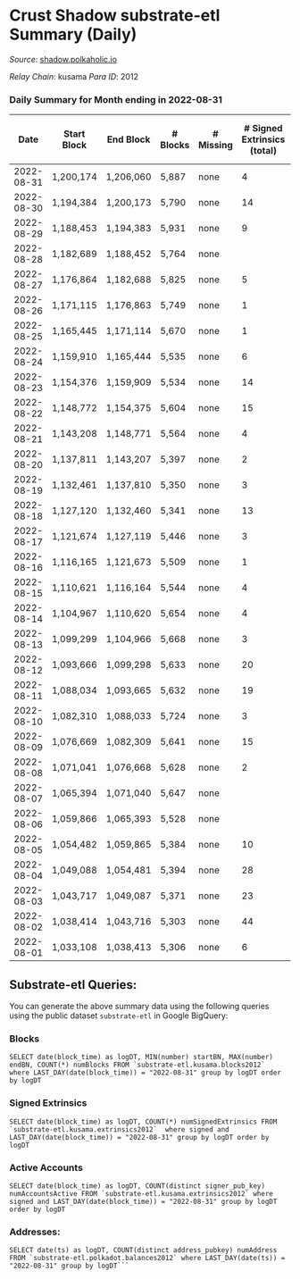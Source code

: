 # Crust Shadow substrate-etl Summary (Daily)

_Source_: [shadow.polkaholic.io](https://shadow.polkaholic.io)

*Relay Chain*: kusama
*Para ID*: 2012



### Daily Summary for Month ending in 2022-08-31


| Date | Start Block | End Block | # Blocks | # Missing | # Signed Extrinsics (total) | # Active Accounts | # Addresses with Balances | # Events | # Transfers | # XCM Transfers In | # XCM Transfers Out |
| ---- | ----------- | --------- | -------- | --------- | --------------------------- | ----------------- | ------------------------- | -------- | ----------- | ------------------ | ------------------- |
| 2022-08-31 | 1,200,174 | 1,206,060 | 5,887 | none  | 4 | 3 | 1,478 | 11,801 | 1 ($432.50) |   | 2 ($439.81) |
| 2022-08-30 | 1,194,384 | 1,200,173 | 5,790 | none  | 14 | 10 | 1,478 | 11,685 | 9 ($7,121.57) | 4 ($1,681.83) | 3 ($600.27) |
| 2022-08-29 | 1,188,453 | 1,194,383 | 5,931 | none  | 9 | 5 | 1,475 | 11,934 | 9 ($6,256.49) | 4 ($1,618.05) | 1 ($2.12) |
| 2022-08-28 | 1,182,689 | 1,188,452 | 5,764 | none  |  |  | 1,475 | 11,530 |   |   |   |
| 2022-08-27 | 1,176,864 | 1,182,688 | 5,825 | none  | 5 | 5 | 1,475 | 11,691 | 5 ($1,839.84) | 2 ($202.11) | 1 ($47.62) |
| 2022-08-26 | 1,171,115 | 1,176,863 | 5,749 | none  | 1 | 1 | 1,475 | 11,522 |   | 3 ($58.56) | 1 ($380.04) |
| 2022-08-25 | 1,165,445 | 1,171,114 | 5,670 | none  | 1 | 1 | 1,472 | 11,356 | 1 ($6,133.58) | 2 ($25.14) |   |
| 2022-08-24 | 1,159,910 | 1,165,444 | 5,535 | none  | 6 | 3 | 1,471 | 11,112 | 6 ($867.87) |   | 4 ($842.86) |
| 2022-08-23 | 1,154,376 | 1,159,909 | 5,534 | none  | 14 | 7 | 1,471 | 11,181 | 8 ($86.86) | 2 ($0.78) | 3 ($42.25) |
| 2022-08-22 | 1,148,772 | 1,154,375 | 5,604 | none  | 15 | 10 | 1,470 | 11,292 | 7 ($957.98) | 1 ($473.43) |   |
| 2022-08-21 | 1,143,208 | 1,148,771 | 5,564 | none  | 4 | 4 | 1,468 | 11,156 | 4 ($782.75) |   |   |
| 2022-08-20 | 1,137,811 | 1,143,207 | 5,397 | none  | 2 | 2 | 1,468 | 10,813 | 2 ($470.18) |   | 1 ($310.41) |
| 2022-08-19 | 1,132,461 | 1,137,810 | 5,350 | none  | 3 | 3 | 1,467 | 10,733 | 3 ($428.02) | 4 ($83.84) |   |
| 2022-08-18 | 1,127,120 | 1,132,460 | 5,341 | none  | 13 | 6 | 1,468 | 10,781 |   | 3 ($353.72) |   |
| 2022-08-17 | 1,121,674 | 1,127,119 | 5,446 | none  | 3 | 2 | 1,467 | 10,922 | 3 ($168.10) | 2 ($909.32) | 1 ($0.02) |
| 2022-08-16 | 1,116,165 | 1,121,673 | 5,509 | none  | 1 | 1 | 1,465 | 11,026 | 1 ($87.70) |   | 1 ($88.96) |
| 2022-08-15 | 1,110,621 | 1,116,164 | 5,544 | none  | 4 | 3 | 1,465 | 11,119 | 4 ($2,729.03) | 1 ($6.31) | 2 ($11.09) |
| 2022-08-14 | 1,104,967 | 1,110,620 | 5,654 | none  | 4 | 3 | 1,464 | 11,350 | 4 ($1,095.42) | 3 ($597.69) | 2 ($325.23) |
| 2022-08-13 | 1,099,299 | 1,104,966 | 5,668 | none  | 3 | 2 | 1,464 | 11,358 | 3 ($214.76) |   | 1 ($4.67) |
| 2022-08-12 | 1,093,666 | 1,099,298 | 5,633 | none  | 20 | 9 | 1,462 | 11,415 | 3 ($452.50) | 1 ($224.85) | 1 ($2.81) |
| 2022-08-11 | 1,088,034 | 1,093,665 | 5,632 | none  | 19 | 10 | 1,461 | 11,397 | 6 ($12.68) | 8 ($14.79) | 4 ($8.40) |
| 2022-08-10 | 1,082,310 | 1,088,033 | 5,724 | none  | 3 | 2 | 1,458 | 14,063 | 1,292 ($27,783.95) | 2 ($3.17) |   |
| 2022-08-09 | 1,076,669 | 1,082,309 | 5,641 | none  | 15 | 9 | 1,454 | 11,376 | 10 ($56,448.83) | 1 ($0.076) | 5 ($952.41) |
| 2022-08-08 | 1,071,041 | 1,076,668 | 5,628 | none  | 2 | 2 | 1,454 | 11,277 | 2 ($949.26) | 2 ($530.95) |   |
| 2022-08-07 | 1,065,394 | 1,071,040 | 5,647 | none  |  |  | 1,454 | 11,296 |   |   |   |
| 2022-08-06 | 1,059,866 | 1,065,393 | 5,528 | none  |  |  | 1,454 | 11,057 |   |   |   |
| 2022-08-05 | 1,054,482 | 1,059,865 | 5,384 | none  | 10 | 5 | 1,454 | 10,852 | 4 ($1.67) | 2 ($28.14) | 2 ($0.08) |
| 2022-08-04 | 1,049,088 | 1,054,481 | 5,394 | none  | 28 | 7 | 1,454 | 10,985 | 25 ($427.08) | 4 ($0.27) | 19 ($22.39) |
| 2022-08-03 | 1,043,717 | 1,049,087 | 5,371 | none  | 23 | 11 | 1,453 | 10,871 | 10 ($119,504) | 1 ($0.019) |   |
| 2022-08-02 | 1,038,414 | 1,043,716 | 5,303 | none  | 44 | 9 | 1,453 | 10,862 | 17 ($148,371) | 5 ($520.47) | 2 ($0.10) |
| 2022-08-01 | 1,033,108 | 1,038,413 | 5,306 | none  | 6 | 4 | 1,451 | 10,660 | 6 ($775.82) | 2 ($371.39) |   |

## Substrate-etl Queries:
You can generate the above summary data using the following queries using the public dataset `substrate-etl` in Google BigQuery:


### Blocks
```
SELECT date(block_time) as logDT, MIN(number) startBN, MAX(number) endBN, COUNT(*) numBlocks FROM `substrate-etl.kusama.blocks2012`  where LAST_DAY(date(block_time)) = "2022-08-31" group by logDT order by logDT
```


### Signed Extrinsics
```
SELECT date(block_time) as logDT, COUNT(*) numSignedExtrinsics FROM `substrate-etl.kusama.extrinsics2012`  where signed and LAST_DAY(date(block_time)) = "2022-08-31" group by logDT order by logDT
```


### Active Accounts
```
SELECT date(block_time) as logDT, COUNT(distinct signer_pub_key) numAccountsActive FROM `substrate-etl.kusama.extrinsics2012` where signed and LAST_DAY(date(block_time)) = "2022-08-31" group by logDT order by logDT
```


### Addresses:
```
SELECT date(ts) as logDT, COUNT(distinct address_pubkey) numAddress FROM `substrate-etl.polkadot.balances2012` where LAST_DAY(date(ts)) = "2022-08-31" group by logDT```

